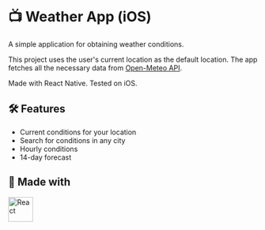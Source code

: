 # 📺 Weather App (iOS)

A simple application for obtaining weather conditions.

This project uses the user's current location as the default location. The app fetches all the necessary data from [Open-Meteo API](https://open-meteo.com/).

Made with React Native.
Tested on iOS.

## 🛠️ Features

- Current conditions for your location
- Search for conditions in any city
- Hourly conditions
- 14-day forecast

## 🚧 Made with

<div >
	<img width="50" src="https://user-images.githubusercontent.com/25181517/183897015-94a058a6-b86e-4e42-a37f-bf92061753e5.png" alt="React" title="React"/>
</div>
